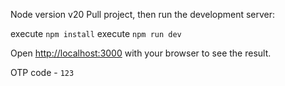 
Node version v20
Pull project, then run the development server:

execute `npm install`
execute `npm run dev`

Open [http://localhost:3000](http://localhost:3000) with your browser to see the result.

OTP code - `123`


